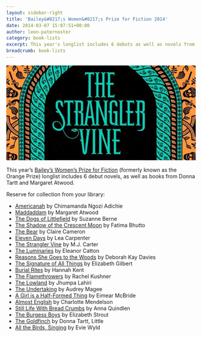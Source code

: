 ```yaml
---
layout: sidebar-right
title: 'Bailey&#8217;s Women&#8217;s Prize for Fiction 2014'
date: 2014-03-07 15:07:51+00:00
author: leon-paternoster
category: book-lists
excerpt: This year's longlist includes 6 debuts as well as novels from superstar authors. Reserve and collect from your library.
breadcrumb: book-lists
---
```

![The Strangler Vine by M J Carter](/images/featured/featured-the-strangler-vine.jpg)

This year&#8217;s [Bailey&#8217;s Women&#8217;s Prize for Fiction](http://www.thebookseller.com/news/catton-tartt-and-atwood-baileys-womens-prize-longlist.html) (formerly known as the Orange Prize) longlist includes 6 debut novels, as well as books from Donna Tartt and Margaret Atwood.

Reserve for collection from your library:

  * [Americanah](http://suffolk.spydus.co.uk/cgi-bin/spydus.exe/ENQ/OPAC/BIBENQ/11218319?QRY=CTIBIB%3C%20IRN(18445298)&QRYTEXT=Americanah) by Chimamanda Ngozi Adichie
  * [Maddaddam](http://suffolk.spydus.co.uk/cgi-bin/spydus.exe/ENQ/OPAC/BIBENQ/11218639?QRY=CTIBIB%3C%20IRN(23267003)&QRYTEXT=MaddAddam) by Margaret Atwood
  * [The Dogs of Littlefield](http://suffolk.spydus.co.uk/cgi-bin/spydus.exe/ENQ/OPAC/BIBENQ/11219126?QRY=CTIBIB%3C%20IRN(26248697)&QRYTEXT=The%20dogs%20of%20Littlefield) by Suzanne Berne
  * [The Shadow of the Crescent Moon](http://suffolk.spydus.co.uk/cgi-bin/spydus.exe/ENQ/OPAC/BIBENQ/11219651?QRY=CTIBIB%3C%20IRN(26248702)&QRYTEXT=The%20shadow%20of%20the%20crescent%20moon) by Fatima Bhutto
  * [The Bear](http://suffolk.spydus.co.uk/cgi-bin/spydus.exe/ENQ/OPAC/BIBENQ/11259846?QRY=CTIBIB%3C%20IRN(544573)&QRYTEXT=The%20bear) by Claire Cameron
  * [Eleven Days](http://suffolk.spydus.co.uk/cgi-bin/spydus.exe/ENQ/OPAC/BIBENQ/11221522?QRY=CTIBIB%3C%20IRN(1025640)&QRYTEXT=Eleven%20days) by Lea Carpenter
  * [The Strangler Vine](http://suffolk.spydus.co.uk/cgi-bin/spydus.exe/ENQ/OPAC/BIBENQ/11221933?QRY=CTIBIB%3C%20IRN(28445359)&QRYTEXT=The%20strangler%20vine) by M.J. Carter
  * [The Luminaries](http://suffolk.spydus.co.uk/cgi-bin/spydus.exe/ENQ/OPAC/BIBENQ/11222314?QRY=CTIBIB%3C%20IRN(27170966)&QRYTEXT=The%20luminaries) by Eleanor Catton
  * [Reasons She Goes to the Woods](http://suffolk.spydus.co.uk/cgi-bin/spydus.exe/ENQ/OPAC/BIBENQ/11261142?QRY=CTIBIB%3C%20IRN(32042580)&QRYTEXT=Reasons%20she%20goes%20to%20the%20woods) by Deborah Kay Davies
  * [The Signature of All Things](http://suffolk.spydus.co.uk/cgi-bin/spydus.exe/ENQ/OPAC/BIBENQ/11222932?QRY=CTIBIB%3C%20IRN(25013925)&QRYTEXT=The%20signature%20of%20all%20things) by Elizabeth Gilbert
  * [Burial Rites](http://suffolk.spydus.co.uk/cgi-bin/spydus.exe/ENQ/OPAC/BIBENQ/11223394?QRY=CTIBIB%3C%20IRN(23033570)&QRYTEXT=Burial%20rites) by Hannah Kent
  * [The Flamethrowers](http://suffolk.spydus.co.uk/cgi-bin/spydus.exe/ENQ/OPAC/BIBENQ/11223909?QRY=CTIBIB%3C%20IRN(34298451)&QRYTEXT=The%20flamethrowers) by Rachel Kushner
  * [The Lowland](http://suffolk.spydus.co.uk/cgi-bin/spydus.exe/ENQ/OPAC/BIBENQ/11224354?QRY=CTIBIB%3C%20IRN(14212152)&QRYTEXT=The%20lowland) by Jhumpa Lahiri
  * [The Undertaking](http://suffolk.spydus.co.uk/cgi-bin/spydus.exe/ENQ/OPAC/BIBENQ/11262173?QRY=CTIBIB%3C%20IRN(1353817)&QRYTEXT=The%20undertaking) by Audrey Magee
  * [A Girl is a Half-Formed Thing](http://suffolk.spydus.co.uk/cgi-bin/spydus.exe/ENQ/OPAC/BIBENQ/11224973?QRY=CTIBIB%3C%20IRN(22822013)&QRYTEXT=A%20girl%20is%20a%20half-formed%20thing) by Eimear McBride
  * [Almost English](http://suffolk.spydus.co.uk/cgi-bin/spydus.exe/ENQ/OPAC/BIBENQ/11225375?QRY=CTIBIB%3C%20IRN(23033568)&QRYTEXT=Almost%20English) by Charlotte Mendelson
  * [Still Life With Bread Crumbs](http://suffolk.spydus.co.uk/cgi-bin/spydus.exe/ENQ/OPAC/BIBENQ/11225634?QRY=CTIBIB%3C%20IRN(31448158)&QRYTEXT=Still%20life%20with%20bread%20crumbs) by Anna Quindlen
  * [The Burgess Boys](http://suffolk.spydus.co.uk/cgi-bin/spydus.exe/ENQ/OPAC/BIBENQ/11225997?QRY=CTIBIB%3C%20IRN(18444598)&QRYTEXT=The%20Burgess%20boys) by Elizabeth Strout
  * [The Goldfinch](http://suffolk.spydus.co.uk/cgi-bin/spydus.exe/ENQ/OPAC/BIBENQ/11226252?QRY=CTIBIB%3C%20IRN(24790609)&QRYTEXT=The%20goldfinch) by Donna Tartt, Little
  * [All the Birds, Singing](http://suffolk.spydus.co.uk/cgi-bin/spydus.exe/ENQ/OPAC/BIBENQ/11226812?QRY=CTIBIB%3C%20IRN(20751697)&QRYTEXT=All%20the%20birds%2C%20singing) by Evie Wyld
